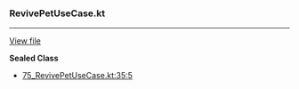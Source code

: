 ### RevivePetUseCase.kt
---
[View file](../../precision_analyzed/75_RevivePetUseCase.kt)

**Sealed Class**

 - [75_RevivePetUseCase.kt:35:5](../../precision_analyzed/75_RevivePetUseCase.kt#L35)
